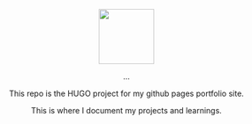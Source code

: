 <div id="header" align="center">
  <img src="https://media.giphy.com/media/M9gbBd9nbDrOTu1Mqx/giphy.gif" width="100"/>
  <p>...</p>
  <p> This repo is the HUGO project for my github pages portfolio site. </p>
  <p> This is where I document my projects and learnings. </p>
</div>
